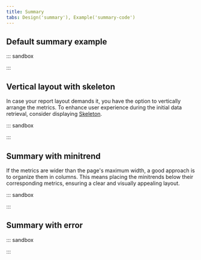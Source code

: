 ```yaml
---
title: Summary
tabs: Design('summary'), Example('summary-code')
---
```


## Default summary example

::: sandbox

<script lang="tsx">
  export Demo from './examples/default-summary-example.tsx';
</script>

:::

## Vertical layout with skeleton

In case your report layout demands it, you have the option to vertically arrange the metrics. To enhance user experience during the initial data retrieval, consider displaying [Skeleton](/components/skeleton/skeleton).

::: sandbox

<script lang="tsx">
import React, { useEffect, useState } from 'react';
import { Box, Flex } from '@semcore/ui/flex-box';
import { Text } from '@semcore/ui/typography';
import { Hint } from '@semcore/ui/tooltip';
import Skeleton from '@semcore/ui/skeleton';
import '@semcore/ui/utils/style/var.css';
import { AnimatedNumber } from '@semcore/ui/counter/src';

const Demo = () => {
  const [loading, setLoading] = useState(true);
  useEffect(() => {
    const timer = setInterval(() => {
      setLoading(!loading);
    }, 2000);
    return () => {
      clearInterval(timer);
    };
  }, [loading]);

  return (
    <Flex direction='column' style={{ overflow: 'hidden' }}>
      <Box h={92} w={146} mb={6} style={{ borderBottom: '1px solid var(--gray-200)' }}>
        <Hint title='Keyword' wMax='100%'>
          <Text size={200} tag='p' noWrap tabIndex={0}>
            Keyword
          </Text>
        </Hint>
        {!loading && (
          <>
            <Text size={100} color='gray-500' tag='p'>
              last 30 days
            </Text>
            <Flex alignItems='baseline'>
              <Text
                size={500}
                color='blue-400'
                fontWeight='bold'
                mr={2}
                tag='a'
                href='https://semrush.com'
                target='_blank'
              >
                <AnimatedNumber
                  value={42}
                  formatValue={(x) => Math.round(x).toString()}
                  delay={300}
                />
              </Text>
              <Text size={100} color='gray-500' tag='p'>
                no change
              </Text>
            </Flex>
          </>
        )}
        <Skeleton hidden={!loading} mt={2}>
          <Skeleton.Text amount={1} height={30} width={70} />
        </Skeleton>
      </Box>
      <Box h={92} w={146} mb={6} style={{ borderBottom: '1px solid var(--gray-200)' }}>
        <Hint title='Traffic' wMax='100%'>
          <Text size={200} tag='p' noWrap tabIndex={0}>
            Traffic
          </Text>
        </Hint>
        {!loading && (
          <>
            <Text size={100} color='gray-500' tag='p'>
              last 30 days
            </Text>
            <Flex alignItems='baseline'>
              <Text
                size={500}
                color='blue-400'
                fontWeight='bold'
                mr={2}
                tag='a'
                href='https://semrush.com'
                target='_blank'
              >
                <AnimatedNumber value={24765} formatValue={(x) => Math.round(x).toString()} />
              </Text>
              <Text size={100} color='gray-500' tag='p'>
                no change
              </Text>
            </Flex>
          </>
        )}
        <Skeleton hidden={!loading} mt={2}>
          <Skeleton.Text amount={1} height={30} width={70} />
        </Skeleton>
      </Box>
      <Box h={92} w={146} mb={6} style={{ borderBottom: '1px solid var(--gray-200)' }}>
        <Hint title='Traffic cost' wMax='100%'>
          <Text size={200} tag='p' noWrap tabIndex={0}>
            Traffic cost
          </Text>
        </Hint>
        {!loading && (
          <>
            <Text size={100} color='gray-500' tag='p'>
              last 30 days
            </Text>
            <Flex alignItems='baseline'>
              <Text
                size={500}
                color='blue-400'
                fontWeight='bold'
                mr={2}
                tag='a'
                href='https://semrush.com'
                target='_blank'
              >
                <AnimatedNumber value={908} formatValue={(x) => Math.round(x).toString()} />
              </Text>
              <Text size={100} color='green-500' tag='p'>
                +12
              </Text>
            </Flex>
          </>
        )}
        <Skeleton hidden={!loading} mt={2}>
          <Skeleton.Text amount={1} height={30} width={70} />
        </Skeleton>
      </Box>
      <Box h={92} w={146} mb={6} style={{ borderBottom: '1px solid var(--gray-200)' }}>
        <Hint title='Branded traffic' wMax='100%'>
          <Text size={200} tag='p' noWrap tabIndex={0}>
            Branded traffic
          </Text>
        </Hint>
        {!loading && (
          <>
            <Text size={100} color='gray-500' tag='p'>
              all time
            </Text>
            <Flex alignItems='baseline'>
              <Text
                size={500}
                fontWeight='bold'
                mr={2}
                tag='a'
                href='https://semrush.com'
                target='_blank'
              >
                <AnimatedNumber
                  value={145}
                  formatValue={(x) => Math.round(x).toString()}
                  delay={300}
                />
              </Text>
              <Text size={100} color='green-500' tag='p'>
                +13
              </Text>
            </Flex>
          </>
        )}
        <Skeleton hidden={!loading} mt={2}>
          <Skeleton.Text amount={1} height={30} width={70} />
        </Skeleton>
      </Box>
      <Box h={92} w={146}>
        <Hint title='Non-branded traffic' wMax='100%'>
          <Text size={200} tag='p' noWrap tabIndex={0}>
            Non-branded traffic
          </Text>
        </Hint>
        {!loading && (
          <>
            <Text size={100} color='gray-500' tag='p'>
              all time
            </Text>
            <Flex alignItems='baseline'>
              <Text
                size={500}
                fontWeight='bold'
                mr={2}
                tag='a'
                href='https://semrush.com'
                target='_blank'
              >
                145
              </Text>
              <Text size={100} color='green-500' mr={2} tag='p'>
                +13
              </Text>
              <Text size={100} color='red-500' tag='p'>
                -12
              </Text>
            </Flex>
          </>
        )}
        <Skeleton hidden={!loading} mt={2}>
          <Skeleton.Text amount={1} height={30} width={70} />
        </Skeleton>
      </Box>
    </Flex>
  );
};


</script>

:::

## Summary with minitrend

If the metrics are wider than the page's maximum width, a good approach is to organize them in columns. This means placing the minitrends below their corresponding metrics, ensuring a clear and visually appealing layout.

::: sandbox

<script lang="tsx">
  export Demo from './examples/summary-with-minitrend.tsx';
</script>

:::

## Summary with error

::: sandbox

<script lang="tsx">
  export Demo from './examples/summary-with-error.tsx';
</script>

:::
